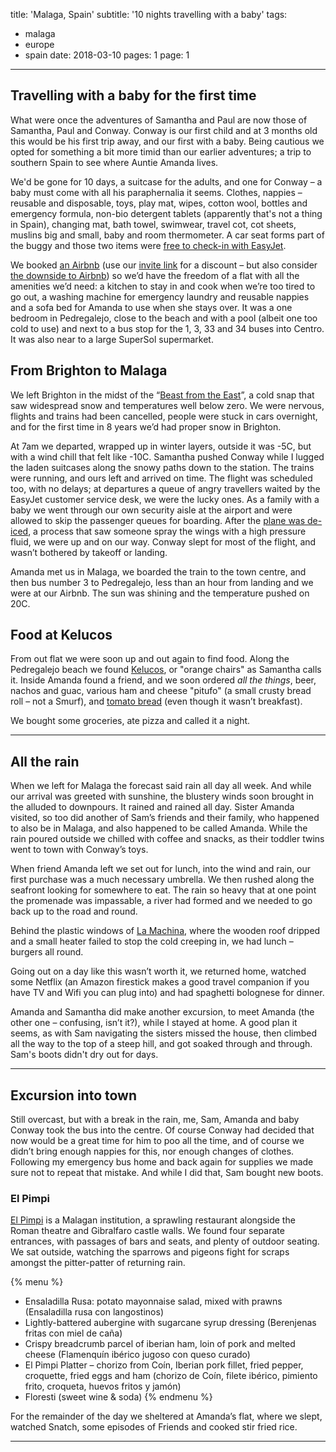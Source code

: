 title: 'Malaga, Spain'
subtitle: '10 nights travelling with a baby'
tags:
  - malaga
  - europe
  - spain
date: 2018-03-10
pages: 1
page: 1
---

## Travelling with a baby for the first time

What were once the adventures of Samantha and Paul are now those of Samantha, Paul and Conway. Conway is our first child and at 3 months old this would be his first trip away, and our first with a baby. Being cautious we opted for something a bit more timid than our earlier adventures; a trip to southern Spain to see where Auntie Amanda lives.

We'd be gone for 10 days, a suitcase for the adults, and one for Conway – a baby must come with all his paraphernalia it seems. Clothes, nappies – reusable and disposable, toys, play mat, wipes, cotton wool, bottles and emergency formula, non-bio detergent tablets (apparently that's not a thing in Spain), changing mat, bath towel, swimwear, travel cot, cot sheets, muslins big and small, baby and room thermometer. A car seat forms part of the buggy and those two items were [free to check-in with EasyJet](http://www.easyjet.com/en/help/boarding-and-flying/flying-with-children).

We booked [an Airbnb](https://www.airbnb.co.uk/rooms/12889501) (use our [invite link](https://www.airbnb.co.uk/c/paulh1525) for a discount – but also consider [the downside to Airbnb](https://www.theguardian.com/commentisfree/2018/feb/12/profiteers-killing-airbnb-erode-communities)) so we’d have the freedom of a flat with all the amenities we’d need: a kitchen to stay in and cook when we’re too tired to go out, a washing machine for emergency laundry and reusable nappies and a sofa bed for Amanda to use when she stays over. It was a one bedroom in Pedregalejo, close to the beach and with a pool (albeit one too cold to use) and next to a bus stop for the 1, 3, 33 and 34 buses into Centro. It was also near to a large SuperSol supermarket.

## From Brighton to Malaga

We left Brighton in the midst of the “[Beast from the East](https://en.wikipedia.org/wiki/2018_Great_Britain_and_Ireland_cold_wave)”, a cold snap that saw widespread snow and temperatures well below zero. We were nervous, flights and trains had been cancelled, people were stuck in cars overnight, and for the first time in 8 years we’d had proper snow in Brighton.

At 7am we departed, wrapped up in winter layers, outside it was -5C, but with a wind chill that felt like -10C. Samantha pushed Conway while I lugged the laden suitcases along the snowy paths down to the station. The trains were running, and ours left and arrived on time. The flight was scheduled too, with no delays; at departures a queue of angry travellers waited by the EasyJet customer service desk, we were the lucky ones. As a family with a baby we went through our own security aisle at the airport and were allowed to skip the passenger queues for boarding. After the [plane was de-iced](https://en.wikipedia.org/wiki/Deicing#Aircraft), a process that saw someone spray the wings with a high pressure fluid, we were up and on our way. Conway slept for most of the flight, and wasn’t bothered by takeoff or landing.

Amanda met us in Malaga, we boarded the train to the town centre, and then bus number 3 to Pedregalejo, less than an hour from landing and we were at our Airbnb. The sun was shining and the temperature pushed on 20C.

## Food at Kelucos

From out flat we were soon up and out again to find food. Along the Pedregalejo beach we found [Kelucos](https://www.tripadvisor.co.uk/Restaurant_Review-g187438-d10592940-Reviews-Kelucos-Malaga_Costa_del_Sol_Province_of_Malaga_Andalucia.html), or "orange chairs" as Samantha calls it. Inside Amanda found a friend, and we soon ordered _all the things_, beer, nachos and guac, various ham and cheese "pitufo" (a small crusty bread roll – not a Smurf), and [tomato bread](http://www.myrecipes.com/extracrispy/the-four-ingredient-spanish-breakfast-that-changed-my-life) (even though it wasn’t breakfast).

We bought some groceries, ate pizza and called it a night.

---

## All the rain

When we left for Malaga the forecast said rain all day all week. And while our arrival was greeted with sunshine, the blustery winds soon brought in the alluded to downpours. It rained and rained all day. Sister Amanda visited, so too did another of Sam’s friends and their family, who happened to also be in Malaga, and also happened to be called Amanda. While the rain poured outside we chilled with coffee and snacks, as their toddler twins went to town with Conway’s toys.

When friend Amanda left we set out for lunch, into the wind and rain, our first purchase was a much necessary umbrella. We then rushed along the seafront looking for somewhere to eat. The rain so heavy that at one point the promenade was impassable, a river had formed and we needed to go back up to the road and round.

Behind the plastic windows of [La Machina](https://www.tripadvisor.co.uk/Restaurant_Review-g187438-d9738944-Reviews-La_Machina-Malaga_Costa_del_Sol_Province_of_Malaga_Andalucia.html), where the wooden roof dripped and a small heater failed to stop the cold creeping in, we had lunch – burgers all round.

Going out on a day like this wasn’t worth it, we returned home, watched some Netflix (an Amazon firestick makes a good travel companion if you have TV and Wifi you can plug into) and had spaghetti bolognese for dinner.

Amanda and Samantha did make another excursion, to meet Amanda (the other one – confusing, isn’t it?), while I stayed at home. A good plan it seems, as with Sam navigating the sisters missed the house, then climbed all the way to the top of a steep hill, and got soaked through and through. Sam's boots didn't dry out for days.

---

## Excursion into town

Still overcast, but with a break in the rain, me, Sam, Amanda and baby Conway took the bus into the centre. Of course Conway had decided that now would be a great time for him to poo all the time, and of course we didn’t bring enough nappies for this, nor enough changes of clothes. Following my emergency bus home and back again for supplies we made sure not to repeat that mistake. And while I did that, Sam bought new boots.

### El Pimpi

[El Pimpi](https://www.elpimpi.com/en/) is a Malagan institution, a sprawling restaurant alongside the Roman theatre and Gibralfaro castle walls. We found four separate entrances, with passages of bars and seats, and plenty of outdoor seating. We sat outside, watching the sparrows and pigeons fight for scraps amongst the pitter-patter of returning rain.

{% menu %}
* Ensaladilla Rusa: potato mayonnaise salad, mixed with prawns (Ensaladilla rusa con langostinos)
* Lightly-battered aubergine with sugarcane syrup dressing (Berenjenas fritas con miel de caña)
* Crispy breadcrumb parcel of iberian ham, loin of pork and melted cheese (Flamenquín ibérico jugoso con queso curado)
* El Pimpi Platter – chorizo from Coín, Iberian pork fillet, fried pepper, croquette, fried eggs and ham (chorizo de Coín, filete ibérico, pimiento frito, croqueta, huevos fritos y jamón)
* Floresti (sweet wine & soda)
{% endmenu %}

For the remainder of the day we sheltered at Amanda’s flat, where we slept, watched Snatch, some episodes of Friends and cooked stir fried rice.

---
